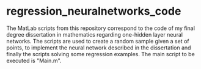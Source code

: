 # regression_neuralnetworks_code
The MatLab scripts from this repository correspond to the code of my final degree dissertation in mathematics regarding one-hidden layer neural networks.
The scripts are used to create a random sample given a set of points, to implement the neural network described in the dissertation and finally the scripts
solving some regression examples.
The main script to be executed is "Main.m".
